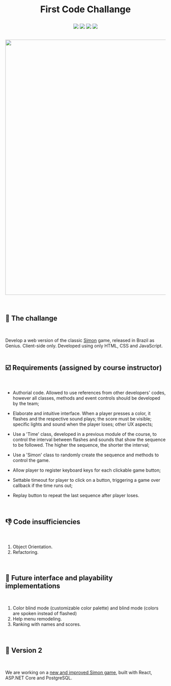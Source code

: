 # <p align = "center"> First Code Challange </p>

<p align = "center">
<img src="https://img.shields.io/badge/author-luanalessa-green" />
<img src="https://img.shields.io/badge/author-jpgsaraceni-green" />
<img src="https://img.shields.io/github/commit-activity/w/jpgsaraceni/genius-frontend?color=green"/> 
<img src="https://img.shields.io/github/languages/count/jpgsaraceni/genius-frontend?color=green" />

</br>
<br/>
<p align="center">
<img width="800px" src="https://user-images.githubusercontent.com/72531277/137826872-fda9a7b3-2265-4cac-ad36-a7b5b33a6588.png"/></p>

</br>


## 🎯 The challange
</br>

Develop a web version of the classic [Simon](https://en.wikipedia.org/wiki/Simon_(game)) game, released in Brazil as Genius.
Client-side only. Developed using only HTML, CSS and JavaScript.
</br>
</br>

## ☑️ Requirements (assigned by course instructor)
</br>

* Authorial code. Allowed to use references from other developers' codes, however 
all classes, methods and event controls should be developed by the team;

* Elaborate and intuitive interface. When a player presses a color, it flashes and the
respective sound plays; the score must be visible; specific lights and sound when the
player loses; other UX aspects;

* Use a 'Time' class, developed in a previous module of the course, to control the interval
between flashes and sounds that show the sequence to be followed. The higher the sequence,
the shorter the interval;

* Use a 'Simon' class to randomly create the sequence and methods to control the game.

* Allow player to register keyboard keys for each clickable game button;

* Settable timeout for player to click on a button, triggering a game over callback if the time
runs out;

* Replay button to repeat the last sequence after player loses.
</br>

## :thumbsdown: Code insufficiencies
</br>

1. Object Orientation.
2. Refactoring.
</br>

## 🔰 Future interface and playability implementations
</br>

1. Color blind mode (customizable color palette) and blind mode (colors are spoken instead of flashed) 
2. Help menu remodeling.
3. Ranking with names and scores.
</br>

## 🚩 Version 2
</br>

We are working on a [new and improved Simon game](https://github.com/jpgsaraceni/genius-frontend), built with React, ASP.NET Core and PostgreSQL.
